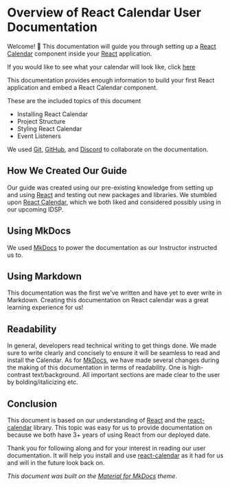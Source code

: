 # Overview of React Calendar User Documentation

Welcome! 👋 This documentation will guide you through setting up a [React Calendar](https://projects.wojtekmaj.pl/react-calendar/) component inside your [React](https://react.dev/) application.

If you would like to see what your calendar will look like, click [here](https://projects.wojtekmaj.pl/react-calendar/sample/)

This documentation provides enough information to build your first React application and embed a React Calendar component.

These are the included topics of this document

* Installing React Calendar
* Project Structure
* Styling React Calendar
* Event Listeners

We used [Git](https://git-scm.com/), [GitHub](https://github.com/), and [Discord](https://discord.com/) to collaborate on the documentation.

## How We Created Our Guide

Our guide was created using our pre-existing knowledge from setting up and using [React](https://react.dev/) and testing out new packages and libraries. We stumbled upon [React Calendar](https://projects.wojtekmaj.pl/react-calendar/), which we both liked and considered possibly using in our upcoming IDSP.

## Using MkDocs

We used [MkDocs](https://squidfunk.github.io/mkdocs-material/) to power the documentation as our Instructor instructed us to.

## Using Markdown

This documentation was the first we've written and have yet to ever write in Markdown. Creating this documentation on React calendar was a great learning experience for us!

## Readability

In general, developers read technical writing to get things done. We made sure to write clearly and concisely to ensure it will be seamless to read and install the Calendar.
As for [MkDocs](https://squidfunk.github.io/mkdocs-material/), we have made several changes during the making of this documentation in terms of readability. One is high-contrast text/background. All important sections are made clear to the user by bolding/italicizing etc.

## Conclusion

This document is based on our understanding of [React](https://react.dev) and the [react-calendar](https://projects.wojtekmaj.pl/react-calendar/) library. This topic was easy for us to provide documentation on because we both have 3+ years of using React from our deployed date.

Thank you for following along and for your interest in reading our user documentation. It will help you install and use [react-calendar](https://projects.wojtekmaj.pl/react-calendar/) as it had for us and will in the future look back on.

*This document was built on the [Material for MkDocs](https://squidfunk.github.io/mkdocs-material/) theme*.

